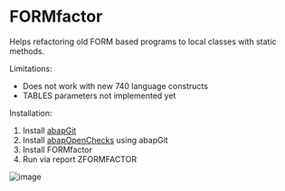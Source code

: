 # FORMfactor
Helps refactoring old FORM based programs to local classes with static methods.

Limitations:
- Does not work with new 740 language constructs
- TABLES parameters not implemented yet

Installation:

1. Install [abapGit](https://github.com/larshp/abapGit)
2. Install [abapOpenChecks](https://github.com/larshp/abapOpenChecks) using abapGit
3. Install FORMfactor
4. Run via report ZFORMFACTOR

![image](https://cloud.githubusercontent.com/assets/5888506/9815179/6ad4c6ee-5894-11e5-96c3-c163b5a75dad.png)
